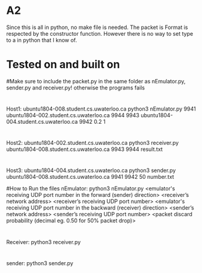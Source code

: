 # A2
Since this is all in python, no make file is needed.
The packet is Format is respected by the constructor function. However there is no way to set type to a in python that I know of. 
# Tested on and built on
#Make sure to include the packet.py in the same folder as nEmulator.py, sender.py and receiver.py! otherwise the programs fails
# 
Host1: ubuntu1804-008.student.cs.uwaterloo.ca
python3 nEmulator.py 9941 ubuntu1804-002.student.cs.uwaterloo.ca 9944 9943 ubuntu1804-004.student.cs.uwaterloo.ca 9942 0.2 1
# 
Host2: ubuntu1804-002.student.cs.uwaterloo.ca
python3 receiver.py ubuntu1804-008.student.cs.uwaterloo.ca 9943 9944 result.txt
# 
Host3: ubuntu1804-004.student.cs.uwaterloo.ca
python3 sender.py ubuntu1804-008.student.cs.uwaterloo.ca 9941 9942 50 number.txt

#How to Run the files
nEmulator: python3 nEmulator.py <emulator's receiving UDP port number in the forward (sender) direction> <receiver’s network address> <receiver’s receiving UDP port number> <emulator's receiving UDP port number in the backward (receiver) direction> <sender’s network address> <sender’s receiving UDP port number> <packet discard probability (decimal eg. 0.50 for 50% packet drop)> <verbose-mode>
# 
Receiver: python3 receiver.py <hostname for the network emulator> <DP port number used by the link emulator to receive ACKs from the receiver> <UDP port number used by the receiver  to  receive  data  from  the  emulator> <name of the file into which the received data is written>
# 
sender: python3 sender.py <host  address  of  the  network  emulator> <UDP  port  number  used  by  the  emulator  to receive data from the sender> <UDP port number used by the sender to receive ACKs from the emulator> <timeout interval in units of millisecond> <name of the file to be transferred>
